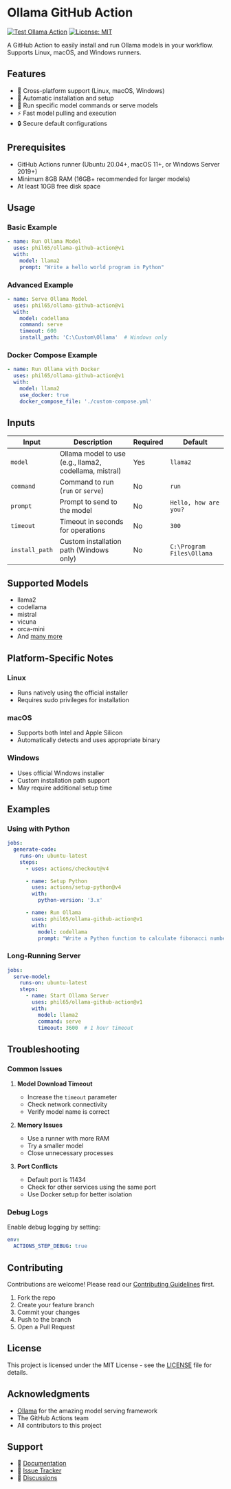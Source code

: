 # Ollama GitHub Action

[![Test Ollama Action](https://github.com/phil65/ollama-github-action/actions/workflows/test.yml/badge.svg)](https://github.com/phil65/ollama-github-action/actions/workflows/test.yml)
[![License: MIT](https://img.shields.io/badge/License-MIT-yellow.svg)](https://opensource.org/licenses/MIT)

A GitHub Action to easily install and run Ollama models in your workflow. Supports Linux, macOS, and Windows runners.

## Features

- 🚀 Cross-platform support (Linux, macOS, Windows)
- 🔄 Automatic installation and setup
- 🎯 Run specific model commands or serve models
- ⚡ Fast model pulling and execution
- 🔒 Secure default configurations

## Prerequisites

- GitHub Actions runner (Ubuntu 20.04+, macOS 11+, or Windows Server 2019+)
- Minimum 8GB RAM (16GB+ recommended for larger models)
- At least 10GB free disk space

## Usage

### Basic Example

```yaml
- name: Run Ollama Model
  uses: phil65/ollama-github-action@v1
  with:
    model: llama2
    prompt: "Write a hello world program in Python"
```

### Advanced Example

```yaml
- name: Serve Ollama Model
  uses: phil65/ollama-github-action@v1
  with:
    model: codellama
    command: serve
    timeout: 600
    install_path: 'C:\Custom\Ollama'  # Windows only
```

### Docker Compose Example

```yaml
- name: Run Ollama with Docker
  uses: phil65/ollama-github-action@v1
  with:
    model: llama2
    use_docker: true
    docker_compose_file: './custom-compose.yml'
```

## Inputs

| Input | Description | Required | Default |
|-------|-------------|----------|---------|
| `model` | Ollama model to use (e.g., llama2, codellama, mistral) | Yes | `llama2` |
| `command` | Command to run (`run` or `serve`) | No | `run` |
| `prompt` | Prompt to send to the model | No | `Hello, how are you?` |
| `timeout` | Timeout in seconds for operations | No | `300` |
| `install_path` | Custom installation path (Windows only) | No | `C:\Program Files\Ollama` |

## Supported Models

- llama2
- codellama
- mistral
- vicuna
- orca-mini
- And [many more](https://ollama.ai/library)

## Platform-Specific Notes

### Linux
- Runs natively using the official installer
- Requires sudo privileges for installation

### macOS
- Supports both Intel and Apple Silicon
- Automatically detects and uses appropriate binary

### Windows
- Uses official Windows installer
- Custom installation path support
- May require additional setup time

## Examples

### Using with Python

```yaml
jobs:
  generate-code:
    runs-on: ubuntu-latest
    steps:
      - uses: actions/checkout@v4

      - name: Setup Python
        uses: actions/setup-python@v4
        with:
          python-version: '3.x'

      - name: Run Ollama
        uses: phil65/ollama-github-action@v1
        with:
          model: codellama
          prompt: "Write a Python function to calculate fibonacci numbers"
```

### Long-Running Server

```yaml
jobs:
  serve-model:
    runs-on: ubuntu-latest
    steps:
      - name: Start Ollama Server
        uses: phil65/ollama-github-action@v1
        with:
          model: llama2
          command: serve
          timeout: 3600  # 1 hour timeout
```

## Troubleshooting

### Common Issues

1. **Model Download Timeout**
   - Increase the `timeout` parameter
   - Check network connectivity
   - Verify model name is correct

2. **Memory Issues**
   - Use a runner with more RAM
   - Try a smaller model
   - Close unnecessary processes

3. **Port Conflicts**
   - Default port is 11434
   - Check for other services using the same port
   - Use Docker setup for better isolation

### Debug Logs

Enable debug logging by setting:

```yaml
env:
  ACTIONS_STEP_DEBUG: true
```

## Contributing

Contributions are welcome! Please read our [Contributing Guidelines](CONTRIBUTING.md) first.

1. Fork the repo
2. Create your feature branch
3. Commit your changes
4. Push to the branch
5. Open a Pull Request

## License

This project is licensed under the MIT License - see the [LICENSE](LICENSE) file for details.

## Acknowledgments

- [Ollama](https://ollama.ai/) for the amazing model serving framework
- The GitHub Actions team
- All contributors to this project

## Support

- 📖 [Documentation](docs/README.md)
- 🐛 [Issue Tracker](https://github.com/phil65/ollama-github-action/issues)
- 💬 [Discussions](https://github.com/phil65/ollama-github-action/discussions)
